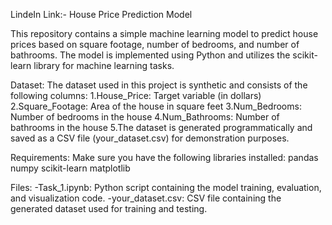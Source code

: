 LindeIn Link:-
House Price Prediction Model

This repository contains a simple machine learning model to predict house prices based on square footage, number of bedrooms, and number of bathrooms. The model is implemented using Python and utilizes the scikit-learn library for machine learning tasks.

Dataset: The dataset used in this project is synthetic and consists of the following columns: 1.House_Price: Target variable (in dollars) 2.Square_Footage: Area of the house in square feet 3.Num_Bedrooms: Number of bedrooms in the house 4.Num_Bathrooms: Number of bathrooms in the house 5.The dataset is generated programmatically and saved as a CSV file (your_dataset.csv) for demonstration purposes.

Requirements: Make sure you have the following libraries installed: pandas numpy scikit-learn matplotlib

Files: -Task_1.ipynb: Python script containing the model training, evaluation, and visualization code. -your_dataset.csv: CSV file containing the generated dataset used for training and testing.
